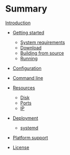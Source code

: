 # Summary

[Introduction](introduction.md)

<!-- TODO: add after reproducible builds - [Verifying](getting-started/verify.md) -->

- [Getting started](getting-started/intro.md)
    - [System requirements](getting-started/sys-req.md)
    - [Download](getting-started/download.md)
    - [Building from source](getting-started/source.md)
    - [Running](getting-started/run.md)

- [Configuration](config.md)

- [Command line](cli.md)

- [Resources](resources/intro.md)
    - [Disk](resources/disk.md)
    - [Ports](resources/ports.md)
    - [IP](resources/ip.md)

- [Deployment](deployment/intro.md)
    - [systemd](deployment/systemd.md)

- [Platform support](platform.md)
- [License](license.md)

<!-- TODO: - [Glossary](glossary/intro.md) or maybe a wiki? -->
